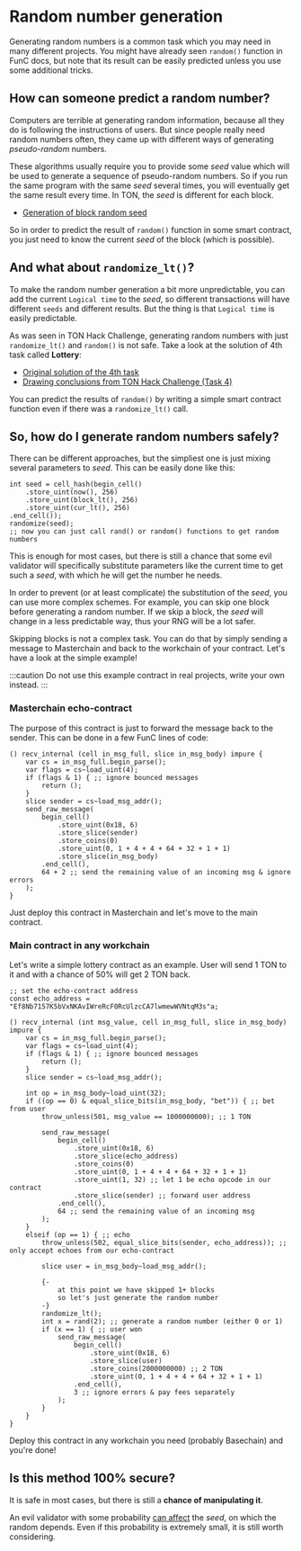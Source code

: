 # Random number generation

Generating random numbers is a common task which you may need in many different projects. You might have already seen `random()` function in FunC docs, but note that its result can be easily predicted unless you use some additional tricks.

## How can someone predict a random number?

Computers are terrible at generating random information, because all they do is following the instructions of users. But since people really need random numbers often, they came up with different ways of generating _pseudo-random_ numbers.

These algorithms usually require you to provide some _seed_ value which will be used to generate a sequence of pseudo-random numbers. So if you run the same program with the same _seed_ several times, you will eventually get the same result every time. In TON, the _seed_ is different for each block.

 * [Generation of block random seed](https://ton.org/docs/participate/own-blockchain-software/random)

So in order to predict the result of `random()` function in some smart contract, you just need to know the current _seed_ of the block (which is possible).

## And what about `randomize_lt()`?

To make the random number generation a bit more unpredictable, you can add the current `Logical time` to the _seed_, so different transactions will have different `seeds` and different results. But the thing is that `Logical time` is easily predictable.

As was seen in TON Hack Challenge, generating random numbers with just `randomize_lt()` and `random()` is not safe. Take a look at the solution of 4th task called **Lottery**:
 - [Original solution of the 4th task](https://github.com/ton-blockchain/hack-challenge-1/blob/master/Solutions/4.%20lottery.md)
 - [Drawing conclusions from TON Hack Challenge \(Task 4\)](/develop/smart-contracts/security/ton-hack-challenge-1#4-lottery)

You can predict the results of `random()` by writing a simple smart contract function even if there was a `randomize_lt()` call.

## So, how do I generate random numbers safely?

There can be different approaches, but the simpliest one is just mixing several parameters to _seed_. This can be easily done like this:
```func
int seed = cell_hash(begin_cell()
    .store_uint(now(), 256)
    .store_uint(block_lt(), 256)
    .store_uint(cur_lt(), 256)
.end_cell());
randomize(seed);
;; now you can just call rand() or random() functions to get random numbers
```

This is enough for most cases, but there is still a chance that some evil validator will specifically substitute parameters like the current time to get such a _seed_, with which he will get the number he needs.

In order to prevent (or at least complicate) the substitution of the _seed_, you can use more complex schemes. For example, you can skip one block before generating a random number. If we skip a block, the _seed_ will change in a less predictable way, thus your RNG will be a lot safer.

Skipping blocks is not a complex task. You can do that by simply sending a message to Masterchain and back to the workchain of your contract. Let's have a look at the simple example!

:::caution
Do not use this example contract in real projects, write your own instead.
:::

### Masterchain echo-contract

The purpose of this contract is just to forward the message back to the sender. This can be done in a few FunC lines of code:

```func
() recv_internal (cell in_msg_full, slice in_msg_body) impure {
    var cs = in_msg_full.begin_parse();
    var flags = cs~load_uint(4);
    if (flags & 1) { ;; ignore bounced messages
        return ();
    }
    slice sender = cs~load_msg_addr();
    send_raw_message(
        begin_cell()
            .store_uint(0x18, 6)
            .store_slice(sender)
            .store_coins(0)
            .store_uint(0, 1 + 4 + 4 + 64 + 32 + 1 + 1)
            .store_slice(in_msg_body)
        .end_cell(),
        64 + 2 ;; send the remaining value of an incoming msg & ignore errors
    );
}
```

Just deploy this contract in Masterchain and let's move to the main contract.

### Main contract in any workchain

Let's write a simple lottery contract as an example. User will send 1 TON to it and with a chance of 50% will get 2 TON back.

```func
;; set the echo-contract address
const echo_address = "Ef8Nb7157K5bVxNKAvIWreRcF0RcUlzcCA7lwmewWVNtqM3s"a;

() recv_internal (int msg_value, cell in_msg_full, slice in_msg_body) impure {
    var cs = in_msg_full.begin_parse();
    var flags = cs~load_uint(4);
    if (flags & 1) { ;; ignore bounced messages
        return ();
    }
    slice sender = cs~load_msg_addr();

    int op = in_msg_body~load_uint(32);
    if ((op == 0) & equal_slice_bits(in_msg_body, "bet")) { ;; bet from user
        throw_unless(501, msg_value == 1000000000); ;; 1 TON
        
        send_raw_message(
            begin_cell()
                .store_uint(0x18, 6)
                .store_slice(echo_address)
                .store_coins(0)
                .store_uint(0, 1 + 4 + 4 + 64 + 32 + 1 + 1)
                .store_uint(1, 32) ;; let 1 be echo opcode in our contract
                .store_slice(sender) ;; forward user address
            .end_cell(),
            64 ;; send the remaining value of an incoming msg
        );
    }
    elseif (op == 1) { ;; echo
        throw_unless(502, equal_slice_bits(sender, echo_address)); ;; only accept echoes from our echo-contract
        
        slice user = in_msg_body~load_msg_addr();

        {-
            at this point we have skipped 1+ blocks
            so let's just generate the random number
        -}
        randomize_lt();
        int x = rand(2); ;; generate a random number (either 0 or 1)
        if (x == 1) { ;; user won
            send_raw_message(
                begin_cell()
                    .store_uint(0x18, 6)
                    .store_slice(user)
                    .store_coins(2000000000) ;; 2 TON
                    .store_uint(0, 1 + 4 + 4 + 64 + 32 + 1 + 1)
                .end_cell(),
                3 ;; ignore errors & pay fees separately
            );
        }
    }
}
```

Deploy this contract in any workchain you need (probably Basechain) and you're done!

## Is this method 100% secure?

It is safe in most cases, but there is still a **chance of manipulating it**.

An evil validator with some probability [can affect](/participate/own-blockchain-software/random#conclusion) the _seed_, on which the random depends. Even if this probability is extremely small, it is still worth considering.